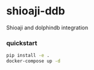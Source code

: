 # shioaji-ddb
Shioaji and dolphindb integration

### quickstart
``` bash
pip install -e .
docker-compose up -d
```

